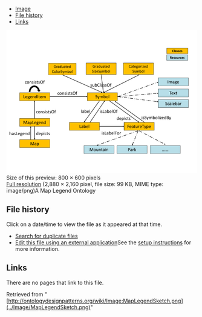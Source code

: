 * [Image](../Image/MapLegendSketch.png#file)
* [File history](../Image/MapLegendSketch.png#filehistory)
* [Links](../Image/MapLegendSketch.png#filelinks)

[![Image:MapLegendSketch.png](../images/thumb/5/58/MapLegendSketch.png/800px-MapLegendSketch.png)](../images/5/58/MapLegendSketch.png)  
Size of this preview: 800 × 600 pixels  
[Full resolution](../images/5/58/MapLegendSketch.png)‎ (2,880 × 2,160 pixel, file size: 99 KB, MIME type: image/png)A Map Legend Ontology




## File history

Click on a date/time to view the file as it appeared at that time.



  
* [Search for duplicate files](http://ontologydesignpatterns.org/wiki/Special:FileDuplicateSearch/MapLegendSketch.png "Special:FileDuplicateSearch/MapLegendSketch.png")
* [Edit this file using an external application](http://ontologydesignpatterns.org/wiki/index.php?title=Image:MapLegendSketch.png&action=edit&externaledit=true&mode=file "Image:MapLegendSketch.png")See the [setup instructions](http://www.mediawiki.org/wiki/Manual:External_editors "http://www.mediawiki.org/wiki/Manual:External_editors") for more information.

## Links



There are no pages that link to this file.




Retrieved from "[http://ontologydesignpatterns.org/wiki/Image:MapLegendSketch.png](../Image/MapLegendSketch.png)"